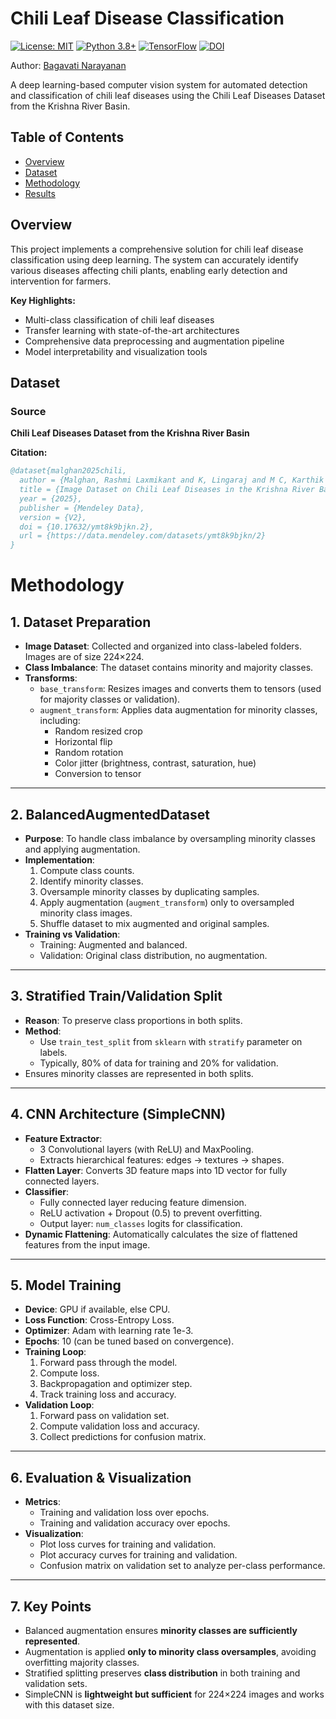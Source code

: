 # Chili Leaf Disease Classification
[![License: MIT](https://img.shields.io/badge/License-MIT-yellow.svg)](https://opensource.org/licenses/MIT)
[![Python 3.8+](https://img.shields.io/badge/Python-3.8%2B-blue.svg)](https://www.python.org/)
[![TensorFlow](https://img.shields.io/badge/TensorFlow-2.12%2B-orange.svg)](https://tensorflow.org)
[![DOI](https://img.shields.io/badge/DOI-10.17632/ymt8k9bjkn.2-brightgreen.svg)](https://doi.org/10.17632/ymt8k9bjkn.2)

Author: [Bagavati Narayanan](https://github.com/baggie11)

A deep learning-based computer vision system for automated detection and classification of chili leaf diseases using the Chili Leaf Diseases Dataset from the Krishna River Basin.

## Table of Contents

- [Overview](#overview)
- [Dataset](#dataset)
- [Methodology](#methodology)
- [Results](#results)

## Overview

This project implements a comprehensive solution for chili leaf disease classification using deep learning. The system can accurately identify various diseases affecting chili plants, enabling early detection and intervention for farmers.

**Key Highlights:**
- Multi-class classification of chili leaf diseases
- Transfer learning with state-of-the-art architectures
- Comprehensive data preprocessing and augmentation pipeline
- Model interpretability and visualization tools

## Dataset

### Source
**Chili Leaf Diseases Dataset from the Krishna River Basin**

**Citation:**
```bibtex
@dataset{malghan2025chili,
  author = {Malghan, Rashmi Laxmikant and K, Lingaraj and M C, Karthik Rao and Garg, Lalit},
  title = {Image Dataset on Chili Leaf Diseases in the Krishna River Basin of the Deccan Plateau, India},
  year = {2025},
  publisher = {Mendeley Data},
  version = {V2},
  doi = {10.17632/ymt8k9bjkn.2},
  url = {https://data.mendeley.com/datasets/ymt8k9bjkn/2}
}
```

# Methodology

## 1. Dataset Preparation

- **Image Dataset**: Collected and organized into class-labeled folders. Images are of size 224×224.
- **Class Imbalance**: The dataset contains minority and majority classes.
- **Transforms**:
  - `base_transform`: Resizes images and converts them to tensors (used for majority classes or validation).
  - `augment_transform`: Applies data augmentation for minority classes, including:
    - Random resized crop
    - Horizontal flip
    - Random rotation
    - Color jitter (brightness, contrast, saturation, hue)
    - Conversion to tensor

---

## 2. BalancedAugmentedDataset

- **Purpose**: To handle class imbalance by oversampling minority classes and applying augmentation.
- **Implementation**:
  1. Compute class counts.
  2. Identify minority classes.
  3. Oversample minority classes by duplicating samples.
  4. Apply augmentation (`augment_transform`) only to oversampled minority class images.
  5. Shuffle dataset to mix augmented and original samples.
- **Training vs Validation**:
  - Training: Augmented and balanced.
  - Validation: Original class distribution, no augmentation.

---

## 3. Stratified Train/Validation Split

- **Reason**: To preserve class proportions in both splits.
- **Method**: 
  - Use `train_test_split` from `sklearn` with `stratify` parameter on labels.
  - Typically, 80% of data for training and 20% for validation.
- Ensures minority classes are represented in both splits.

---

## 4. CNN Architecture (SimpleCNN)

- **Feature Extractor**:
  - 3 Convolutional layers (with ReLU) and MaxPooling.
  - Extracts hierarchical features: edges → textures → shapes.
- **Flatten Layer**: Converts 3D feature maps into 1D vector for fully connected layers.
- **Classifier**:
  - Fully connected layer reducing feature dimension.
  - ReLU activation + Dropout (0.5) to prevent overfitting.
  - Output layer: `num_classes` logits for classification.
- **Dynamic Flattening**: Automatically calculates the size of flattened features from the input image.

---

## 5. Model Training

- **Device**: GPU if available, else CPU.
- **Loss Function**: Cross-Entropy Loss.
- **Optimizer**: Adam with learning rate 1e-3.
- **Epochs**: 10 (can be tuned based on convergence).
- **Training Loop**:
  1. Forward pass through the model.
  2. Compute loss.
  3. Backpropagation and optimizer step.
  4. Track training loss and accuracy.
- **Validation Loop**:
  1. Forward pass on validation set.
  2. Compute validation loss and accuracy.
  3. Collect predictions for confusion matrix.

---

## 6. Evaluation & Visualization

- **Metrics**:
  - Training and validation loss over epochs.
  - Training and validation accuracy over epochs.
- **Visualization**:
  - Plot loss curves for training and validation.
  - Plot accuracy curves for training and validation.
  - Confusion matrix on validation set to analyze per-class performance.

---

## 7. Key Points

- Balanced augmentation ensures **minority classes are sufficiently represented**.
- Augmentation is applied **only to minority class oversamples**, avoiding overfitting majority classes.
- Stratified splitting preserves **class distribution** in both training and validation sets.
- SimpleCNN is **lightweight but sufficient** for 224×224 images and works with this dataset size.

